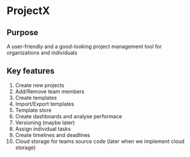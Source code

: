 # ProjectX

## Purpose
A user-friendly and a good-looking project management tool for organizations and individuals

## Key features
1. Create new projects
2. Add/Remove team members
3. Create templates
4. Import/Export templates
5. Template store
6. Create dashboards and analyse performace
7. Versioning (maybe later)
8. Assign individual tasks
9. Create timelines and deadlines
10. Cloud storage for teams source code (later when we implement cloud storage)


